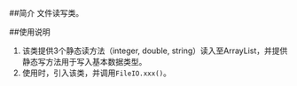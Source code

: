 ##简介
文件读写类。

##使用说明
1. 该类提供3个静态读方法（integer, double, string）读入至ArrayList，并提供静态写方法用于写入基本数据类型。
2. 使用时，引入该类，并调用`FileIO.xxx()`。
